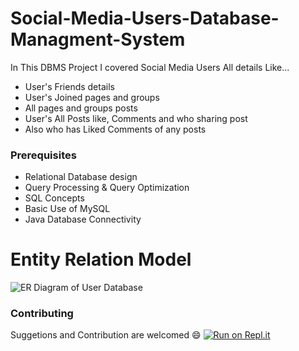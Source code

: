# Social-Media-Users-Database-Managment-System

In This DBMS Project I covered Social Media Users All details Like...
* User's Friends details
* User's Joined pages and groups
* All pages and groups posts
* User's All Posts like, Comments and who sharing post
* Also who has Liked Comments of any posts

### Prerequisites
	
* Relational Database design
* Query Processing & Query Optimization
* SQL Concepts
* Basic Use of MySQL
* Java Database Connectivity

# Entity Relation Model
 
 ![ER Diagram of User Database](https://github.com/Sachit160/social-media-database-management-system/blob/master/User-ER-Diagram.jpg) 
 
### Contributing
	
Suggetions and Contribution are welcomed :smile:
[![Run on Repl.it](https://repl.it/badge/github/Sachit160/social-media-database-management-system)](https://repl.it/github/Sachit160/social-media-database-management-system)
